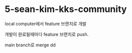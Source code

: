 # 5-sean-kim-kks-community


local computer에서 feature 브랜치로 개발

개발이 완료될때마다 feature 브랜치로 push.

main branch로 merge dd
